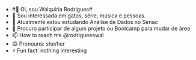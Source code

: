 - #👋 Oi, sou Walquiria Rodrigues# 
- 👀 Sou interessada em gatos, série, música e pessoas. 
- 🌱 Atualmente estou estudando Análise de Dados no Senac 
- 💞️ Procuro participar de algum projeto ou Bootcamp para mudar de área
- 📫 How to reach me @rodrigueeswal
- 😄 Pronouns: she/her
- ⚡ Fun fact: nothing interesting

<!---
walzinha/walzinha is a ✨ special ✨ repository because its `README.md` (this file) appears on your GitHub profile.
You can click the Preview link to take a look at your changes.
--->
